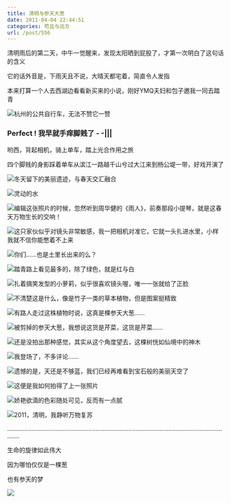 ```yaml
---
title: 清明与参天大葱
date: 2011-04-04 22:44:51
categories: 苟且与远方
url: /post/556
---
```


清明雨后的第二天，中午一觉醒来，发现太阳晒到屁股了，才第一次明白了这句话的含义

它的话外音是，下雨天且不说，大晴天都宅着，简直令人发指

本来打算一个人去西湖边看看新买来的小说，刚好YMQ夫妇和包子邀我一同去踏青

![](https://storageapi.fleek.co/0a3a8890-e65e-47ce-93d7-0442b9209d38-bucket/blog/posts/2011-04/04-04/1.jpg "杭州的公共自行车，无法不赞它一赞")

### Perfect !  我早就手痒脚贱了  - -|||

哟西，背起相机，骑上单车，踏上光合作用之旅

四个脚贱的身影踩着单车从滨江一路越千山兮过大江来到杨公堤一带，好戏开演了

![](https://storageapi.fleek.co/0a3a8890-e65e-47ce-93d7-0442b9209d38-bucket/blog/posts/2011-04/04-04/2.jpg "冬天留下的美丽遗迹，与春天交汇融合")

![](https://storageapi.fleek.co/0a3a8890-e65e-47ce-93d7-0442b9209d38-bucket/blog/posts/2011-04/04-04/3.jpg "灵动的水")

![](https://storageapi.fleek.co/0a3a8890-e65e-47ce-93d7-0442b9209d38-bucket/blog/posts/2011-04/04-04/4.jpg "编辑这张照片的时候，忽然听到周华健的《雨人》，前奏那段小提琴，就是这春天万物生长的交响！")

![](https://storageapi.fleek.co/0a3a8890-e65e-47ce-93d7-0442b9209d38-bucket/blog/posts/2011-04/04-04/5.jpg "这只家伙似乎对镜头非常敏感，我一把相机对准它，它就一头扎进水里，小样我就不信你能憋着不上来")

![](https://storageapi.fleek.co/0a3a8890-e65e-47ce-93d7-0442b9209d38-bucket/blog/posts/2011-04/04-04/6.jpg "你们……也是土里长出来的么？")

![](https://storageapi.fleek.co/0a3a8890-e65e-47ce-93d7-0442b9209d38-bucket/blog/posts/2011-04/04-04/7.jpg "踏青路上看见最多的，除了绿色，就是红与白")

![](https://storageapi.fleek.co/0a3a8890-e65e-47ce-93d7-0442b9209d38-bucket/blog/posts/2011-04/04-04/8.jpg "扎着搞笑发型的小萝莉，似乎很喜欢镜头喔，唯一一张就给了正脸")

![](https://storageapi.fleek.co/0a3a8890-e65e-47ce-93d7-0442b9209d38-bucket/blog/posts/2011-04/04-04/9.jpg "不清楚这是什么，像是竹子一类的草本植物，但是图案挺精致")

![](https://storageapi.fleek.co/0a3a8890-e65e-47ce-93d7-0442b9209d38-bucket/blog/posts/2011-04/04-04/10.jpg "有路人走过这株植物时说，这真是棵参天大葱……")

![](https://storageapi.fleek.co/0a3a8890-e65e-47ce-93d7-0442b9209d38-bucket/blog/posts/2011-04/04-04/11.jpg "被剪掉的参天大葱，我想说这货是芹菜，这货是芹菜……")

![](https://storageapi.fleek.co/0a3a8890-e65e-47ce-93d7-0442b9209d38-bucket/blog/posts/2011-04/04-04/12.jpg "还是没拍出那种感觉，其实从这个角度望去，这棵树恍如仙境中的神木")

![](https://storageapi.fleek.co/0a3a8890-e65e-47ce-93d7-0442b9209d38-bucket/blog/posts/2011-04/04-04/13.jpg "我登场了，不多评论……")

![](https://storageapi.fleek.co/0a3a8890-e65e-47ce-93d7-0442b9209d38-bucket/blog/posts/2011-04/04-04/14.jpg "遗憾的是，天还是不够蓝，我们已经再难看到宝石般的美丽天空了")

![](https://storageapi.fleek.co/0a3a8890-e65e-47ce-93d7-0442b9209d38-bucket/blog/posts/2011-04/04-04/15.jpg "这便是我如何拍得了上一张照片")

![](https://storageapi.fleek.co/0a3a8890-e65e-47ce-93d7-0442b9209d38-bucket/blog/posts/2011-04/04-04/16.jpg "娇艳欲滴的色彩随处可见，反而有一点腻")

![](https://storageapi.fleek.co/0a3a8890-e65e-47ce-93d7-0442b9209d38-bucket/blog/posts/2011-04/04-04/17.jpg "2011，清明，我静听万物复苏")

...................................................................................................................................

生命的旋律如此伟大

因为哪怕仅仅是一棵葱

也有参天的梦

![](https://storageapi.fleek.co/0a3a8890-e65e-47ce-93d7-0442b9209d38-bucket/blog/posts/2011-04/04-04/18.jpg)